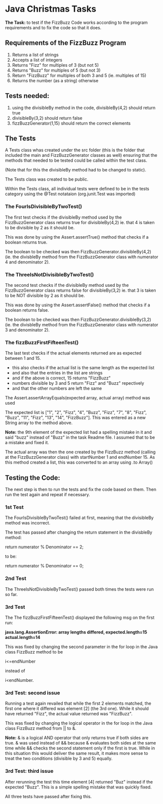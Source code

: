 # Java Christmas Tasks

**The Task:** to test if the FizzBuzz Code works according to the program requirements and to fix the code so that it does.

## Requirements of the FizzBuzz Program 

1. Returns a list of strings
2. Accepts a list of integers
3. Returns "Fizz" for multiples of 3 (but not 5)
4. Returns "Buzz" for multiples of 5 (but not 3)
5. Return "FizzBuzz" for multiples of both 3 and 5 (ie. multiples of 15)
6. Returns the number (as a string) otherwise


## Tests needed: 

1. using the divisibleBy method in the code, divisibleBy(4,2) should return true
2. divisibleBy(3,2) should return false
3. fizzBuzzGenerator(1,15) should return the correct elements

## The Tests

A Tests class whas created under the src folder (this is the folder that included the main and FizzBuzzGenerator classes as well) ensuring that the methods that needed to be tested could be called within the test class.

(Note that for this the divisibleBy method had to be changed to static).

The Tests class was created to be public. 

Within the Tests class, all individual tests were defined to be in the tests category using the @Test notataion (org.junit.Test was imported)

### The FourIsDivisibleByTwoTest() 

The first test checks if the divisibleBy method used by the FizzBuzzGenerator class returns true for divisibleBy(4,2) ie. that 4 is taken to be divisible by 2 as it should be.

This was done by using the Assert.assertTrue() method that checks if a boolean returns true. 

The boolean to be checked was then FizzBuzzGenerator.divisibleBy(4,2) (ie. the divisbleBy method from the FizzBuzzGenerator class with numerator 4 and denominator 2). 

### The ThreeIsNotDivisibleByTwoTest() 

The second test checks if the divisibleBy method used by the FizzBuzzGenerator class returns false for divisibleBy(3,2) ie. that 3 is taken to be NOT divisible by 2 as it should be.

This was done by using the Assert.assertFalse() method that checks if a boolean returns false. 

The boolean to be checked was then FizzBuzzGenerator.divisibleBy(3,2) (ie. the divisbleBy method from the FizzBuzzGenerator class with numerator 3 and denominator 2). 

### The fizzBuzzFirstFifteenTest() 

The last test checks if the actual elements returned are as expected between 1 and 15.   

* this also checks if the actual list is the same length as the expected list  
* and also that the entries in the list are strings
* and if the above is correct, 15 returns "FizzBuzz"
* numbers divisible by 3 and 5 return "Fizz" and "Buzz" repectively
* and that the other numbers are left the same

The Assert.assertArrayEquals(expected array, actual array) method was used

The expected list is ["1", "2", "Fizz", "4", "Buzz", "Fizz", "7", "8", "Fizz", "Buzz", "11", "Fizz", "13", "14", "FizzBuzz"]. This was entered as a new String array to the method above. 

**Note:** the 9th element of the expected list had a spelling mistake in it and said "buzz" instead of "Buzz" in the task Readme file. I assumed that to be a mistake and fixed it. 

The actual array was then the one created by the FizzBuzz method (calling at the FizzBuzzGenerator class) with startNumber 1 and endNumber 15. As this method created a list, this was converted to an array using .to Array()
   

## Testing the Code: 

The next step is then to run the tests and fix the code based on them. Then run the test again and repeat if necessary. 

### 1st Test

The FourIsDivisibleByTwoTest() failed at first, meaning that the divisibleBy method was incorrect. 

The test has passed after changing the return statement in the divisbleBy method:

   return numerator % Denominator == 2; 
   
to be:

   return numerator % Denominator == 0; 
   
### 2nd Test   

The ThreeIsNotDivisibleByTwoTest() passed both times the tests were run so far.  

### 3rd Test

The The fizzBuzzFirstFifteenTest() displayed the following msg on the first run:

**java.lang.AssertionError: array lengths differed, expected.length=15 actual.length=14**

This was fixed by changing the second parameter in the for loop in the Java class FizzBuzz method to be

i<=endNumber

instead of 

i<endNumber. 

### 3rd Test: second issue

Running a test again revailed that while the first 2 elements matched, the first one where it differed was element [2] (the 3rd one). While it should have returned "Fizz", the actual value returned was "FizzBuzz". 

This was fixed by changing the logical operator in the for loop in the Java class FizzBuzz method from || to &. 

**Note:** & is a logical AND operator that only returns true if both sides are true. & was used instead of && because & evaluates both sides at the same time while && checks the second statement only if the first is true.  While in this situation this would deliver the same result, it makes more sense to treat the two conditions (divisible by 3 and 5) equally. 

### 3rd Test: third issue 

After rerunning the test this time element [4] returned "Buz" instead if the expected "Buzz". This is a simple spelling mistake that was quickly fixed. 

All three tests have passed after fixing this. 









